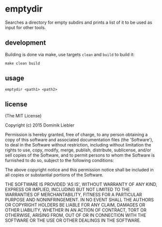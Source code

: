 # emptydir

Searches a directory for empty subdirs and prints a list of it to be used as input for other tools.

## development

Building is done via make, use targets `clean` and `build` to build it:

```
make clean build
```

## usage

```
emptydir <path1> <path2>
```

## license

(The MIT License)

Copyright (c) 2015 Dominik Liebler

Permission is hereby granted, free of charge, to any person obtaining a copy of this software and associated documentation files (the 'Software'), to deal in the Software without restriction, including without limitation the rights to use, copy, modify, merge, publish, distribute, sublicense, and/or sell copies of the Software, and to permit persons to whom the Software is furnished to do so, subject to the following conditions:

The above copyright notice and this permission notice shall be included in all copies or substantial portions of the Software.

THE SOFTWARE IS PROVIDED 'AS IS', WITHOUT WARRANTY OF ANY KIND, EXPRESS OR IMPLIED, INCLUDING BUT NOT LIMITED TO THE WARRANTIES OF MERCHANTABILITY, FITNESS FOR A PARTICULAR PURPOSE AND NONINFRINGEMENT. IN NO EVENT SHALL THE AUTHORS OR COPYRIGHT HOLDERS BE LIABLE FOR ANY CLAIM, DAMAGES OR OTHER LIABILITY, WHETHER IN AN ACTION OF CONTRACT, TORT OR OTHERWISE, ARISING FROM, OUT OF OR IN CONNECTION WITH THE SOFTWARE OR THE USE OR OTHER DEALINGS IN THE SOFTWARE.
